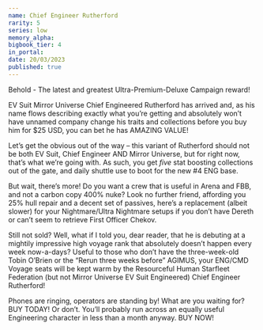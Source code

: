 ```yaml
---
name: Chief Engineer Rutherford
rarity: 5
series: low
memory_alpha:
bigbook_tier: 4
in_portal:
date: 20/03/2023
published: true
---
```


Behold - The latest and greatest Ultra-Premium-Deluxe Campaign reward!

EV Suit Mirror Universe Chief Engineered Rutherford has arrived and, as his name flows describing exactly what you’re getting and absolutely won’t have unnamed company change his traits and collections before you buy him for $25 USD, you can bet he has AMAZING VALUE!

Let’s get the obvious out of the way – this variant of Rutherford should not be both EV Suit, Chief Engineer AND Mirror Universe, but for right now, that’s what we’re going with.  As such, you get *five* stat boosting collections out of the gate, and daily shuttle use to boot for the new #4 ENG base.

But wait, there’s more!  Do you want a crew that is useful in Arena and FBB, and not a carbon copy 400% nuke?  Look no further friend, affording you 25% hull repair and a decent set of passives, here’s a replacement (albeit slower) for your Nightmare/Ultra Nightmare setups if you don’t have Dereth or can’t seem to retrieve First Officer Chekov.  

Still not sold? Well, what if I told you, dear reader, that he is debuting at a mightily impressive high voyage rank that absolutely doesn’t happen every week now-a-days? Useful to those who don’t have the three-week-old Tobin O’Brien or the “Rerun three weeks before” AGIMUS, your ENG/CMD Voyage seats will be kept warm by the Resourceful Human Starfleet Federation (but not Mirror Universe EV Suit Engineered) Chief Engineer Rutherford!

Phones are ringing, operators are standing by!  What are you waiting for?  BUY TODAY!
Or don’t.
You’ll probably run across an equally useful Engineering character in less than a month anyway.
BUY NOW!
